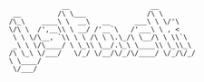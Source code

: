 
                        __                    __ 
            __         /\ \___               /\ \    
           /\_\    ____\ \  __\   __      ___\ \ \/'\
           \/\ \  /',__\\ \ __/ /'__`\   /'___\ \ , <
            \ \ \/\__, `\\ \ \ /\ \ \.\_/\ \__/\ \ \\`\
            _\ \ \/\____/ \ \_\\ \__/.\_\ \____\\ \_\\_\
           /\ \_\ \/___/   \/_/ \/__/\/_/\/____/ \/_/\/_/
           \ \____/      
            \/___/       
